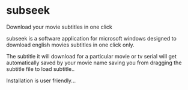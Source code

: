 subseek
=======

Download your movie subtitles in one click



subseek is a software application for microsoft windows designed to download english movies subtitles in one click only.

The subtitle it will download for a particular movie or tv serial will get automatically saved by your movie name saving you from dragging the subtitle file to load subtitle..

Installation is user friendly...
